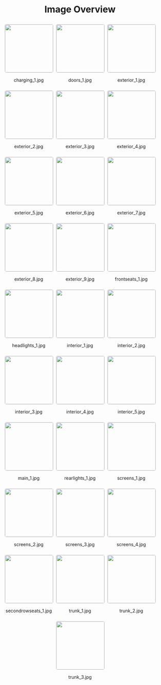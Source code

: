 <style>
    .image-gallery {
        display: flex;
        flex-wrap: wrap;
        gap: 10px;
        justify-content: center;
        padding: 10px;
    }
    .image-gallery img {
        width: 150px;
        height: auto;
        border: 1px solid #ddd;
        border-radius: 5px;
    }
    .image-gallery div {
        flex: 1 1 calc(33.333% - 20px); /* Three images per row on large screens */
        max-width: 150px;
        text-align: center;
    }
    @media (max-width: 768px) {
        .image-gallery div {
            flex: 1 1 calc(50% - 20px); /* Two images per row on medium screens */
        }
    }
    @media (max-width: 480px) {
        .image-gallery div {
            flex: 1 1 100%; /* One image per row on small screens */
        }
    }
</style>
<h1 style ="text-align: center;"> Image Overview </h1> <div class="image-gallery">
<div>
<img src="https://media.evkx.net/multimedia/models/citroën/ë-c3/ë-c3/charging_1_st.jpg">
<p>charging_1.jpg</p>
</div>
<div>
<img src="https://media.evkx.net/multimedia/models/citroën/ë-c3/ë-c3/doors_1_st.jpg">
<p>doors_1.jpg</p>
</div>
<div>
<img src="https://media.evkx.net/multimedia/models/citroën/ë-c3/ë-c3/exterior_1_st.jpg">
<p>exterior_1.jpg</p>
</div>
<div>
<img src="https://media.evkx.net/multimedia/models/citroën/ë-c3/ë-c3/exterior_2_st.jpg">
<p>exterior_2.jpg</p>
</div>
<div>
<img src="https://media.evkx.net/multimedia/models/citroën/ë-c3/ë-c3/exterior_3_st.jpg">
<p>exterior_3.jpg</p>
</div>
<div>
<img src="https://media.evkx.net/multimedia/models/citroën/ë-c3/ë-c3/exterior_4_st.jpg">
<p>exterior_4.jpg</p>
</div>
<div>
<img src="https://media.evkx.net/multimedia/models/citroën/ë-c3/ë-c3/exterior_5_st.jpg">
<p>exterior_5.jpg</p>
</div>
<div>
<img src="https://media.evkx.net/multimedia/models/citroën/ë-c3/ë-c3/exterior_6_st.jpg">
<p>exterior_6.jpg</p>
</div>
<div>
<img src="https://media.evkx.net/multimedia/models/citroën/ë-c3/ë-c3/exterior_7_st.jpg">
<p>exterior_7.jpg</p>
</div>
<div>
<img src="https://media.evkx.net/multimedia/models/citroën/ë-c3/ë-c3/exterior_8_st.jpg">
<p>exterior_8.jpg</p>
</div>
<div>
<img src="https://media.evkx.net/multimedia/models/citroën/ë-c3/ë-c3/exterior_9_st.jpg">
<p>exterior_9.jpg</p>
</div>
<div>
<img src="https://media.evkx.net/multimedia/models/citroën/ë-c3/ë-c3/frontseats_1_st.jpg">
<p>frontseats_1.jpg</p>
</div>
<div>
<img src="https://media.evkx.net/multimedia/models/citroën/ë-c3/ë-c3/headlights_1_st.jpg">
<p>headlights_1.jpg</p>
</div>
<div>
<img src="https://media.evkx.net/multimedia/models/citroën/ë-c3/ë-c3/interior_1_st.jpg">
<p>interior_1.jpg</p>
</div>
<div>
<img src="https://media.evkx.net/multimedia/models/citroën/ë-c3/ë-c3/interior_2_st.jpg">
<p>interior_2.jpg</p>
</div>
<div>
<img src="https://media.evkx.net/multimedia/models/citroën/ë-c3/ë-c3/interior_3_st.jpg">
<p>interior_3.jpg</p>
</div>
<div>
<img src="https://media.evkx.net/multimedia/models/citroën/ë-c3/ë-c3/interior_4_st.jpg">
<p>interior_4.jpg</p>
</div>
<div>
<img src="https://media.evkx.net/multimedia/models/citroën/ë-c3/ë-c3/interior_5_st.jpg">
<p>interior_5.jpg</p>
</div>
<div>
<img src="https://media.evkx.net/multimedia/models/citroën/ë-c3/ë-c3/main_1_st.jpg">
<p>main_1.jpg</p>
</div>
<div>
<img src="https://media.evkx.net/multimedia/models/citroën/ë-c3/ë-c3/rearlights_1_st.jpg">
<p>rearlights_1.jpg</p>
</div>
<div>
<img src="https://media.evkx.net/multimedia/models/citroën/ë-c3/ë-c3/screens_1_st.jpg">
<p>screens_1.jpg</p>
</div>
<div>
<img src="https://media.evkx.net/multimedia/models/citroën/ë-c3/ë-c3/screens_2_st.jpg">
<p>screens_2.jpg</p>
</div>
<div>
<img src="https://media.evkx.net/multimedia/models/citroën/ë-c3/ë-c3/screens_3_st.jpg">
<p>screens_3.jpg</p>
</div>
<div>
<img src="https://media.evkx.net/multimedia/models/citroën/ë-c3/ë-c3/screens_4_st.jpg">
<p>screens_4.jpg</p>
</div>
<div>
<img src="https://media.evkx.net/multimedia/models/citroën/ë-c3/ë-c3/secondrowseats_1_st.jpg">
<p>secondrowseats_1.jpg</p>
</div>
<div>
<img src="https://media.evkx.net/multimedia/models/citroën/ë-c3/ë-c3/trunk_1_st.jpg">
<p>trunk_1.jpg</p>
</div>
<div>
<img src="https://media.evkx.net/multimedia/models/citroën/ë-c3/ë-c3/trunk_2_st.jpg">
<p>trunk_2.jpg</p>
</div>
<div>
<img src="https://media.evkx.net/multimedia/models/citroën/ë-c3/ë-c3/trunk_3_st.jpg">
<p>trunk_3.jpg</p>
</div>
</div>
